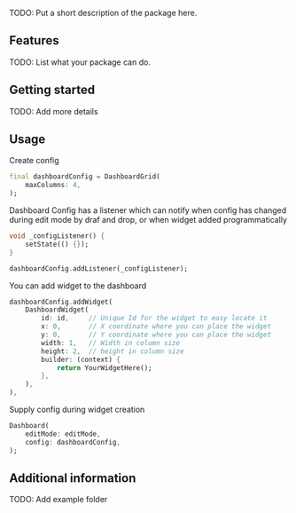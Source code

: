 TODO: Put a short description of the package here.

## Features

TODO: List what your package can do.

## Getting started

TODO: Add more details

## Usage
Create config

```dart
final dashboardConfig = DashboardGrid(
    maxColumns: 4,
);
```

Dashboard Config has a listener which can notify when config has changed during edit mode by draf and drop, or when widget added programmatically

```dart
void _configListener() {
    setState(() {});
}

dashboardConfig.addListener(_configListener);
```

You can add widget to the dashboard

```dart
dashboardConfig.addWidget(
    DashboardWidget(
        id: id,     // Unique Id for the widget to easy locate it
        x: 0,       // X coordinate where you can place the widget
        y: 0,       // Y coordinate where you can place the widget
        width: 1,   // Width in column size
        height: 2,  // height in column size
        builder: (context) {
            return YourWidgetHere();
        },
    ),
),
```

Supply config during widget creation

```dart
Dashboard(
    editMode: editMode,
    config: dashboardConfig,
);
```

## Additional information

TODO: Add example folder